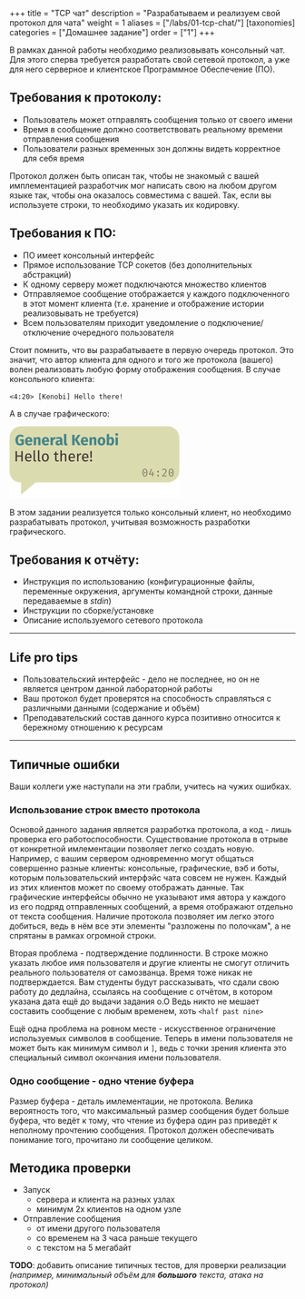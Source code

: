 +++
title = "TCP чат"
description = "Разрабатываем и реализуем свой протокол для чата"
weight = 1
aliases = ["/labs/01-tcp-chat/"]
[taxonomies]
categories = ["Домашнее задание"]
order = ["1"]
+++

В рамках данной работы необходимо реализовывать консольный чат.
Для этого сперва требуется разработать свой сетевой протокол, а уже для него серверное и клиентское Программное Обеспечение (ПО).

## Требования к протоколу:
* Пользователь может отправлять сообщения только от своего имени
* Время в сообщение должно соответствовать реальному времени отправления сообщения
* Пользователи разных временных зон должны видеть корректное для себя время

Протокол должен быть описан так, чтобы не знакомый с вашей имплементацией разработчик мог написать свою на любом другом языке так, чтобы она оказалось совместима с вашей.
Так, если вы используете строки, то необходимо указать их кодировку.

## Требования к ПО:
* ПО имеет консольный интерфейс
* Прямое использование TCP сокетов (без дополнительных абстракций)
* К одному серверу может подключаются множество клиентов
* Отправляемое сообщение отображается у каждого подключенного в этот момент клиента (т.е. хранение и отображение истории реализовывать не требуется)
* Всем пользователям приходит уведомление о подключение/отключение очередного пользователя

Стоит помнить, что вы разрабатываете в первую очередь протокол.
Это значит, что автор клиента для одного и того же протокола (вашего) волен реализовать любую форму отображения сообщения.
В случае консольного клиента:
```
<4:20> [Kenobi] Hello there!
```
А в случае графического: 

![An image of a chat bubble](/chat-bubble.svg)

В этом задании реализуется только консольный клиент, но необходимо разрабатывать протокол, учитывая возможность разработки графического.

## Требования к отчёту:
* Инструкция по использованию (конфигурационные файлы, переменные окружения, аргументы командной строки, данные передаваемые в *stdin*)
* Инструкции по сборке/установке
* Описание используемого сетевого протокола

___

## Life pro tips

* Пользовательский интерфейс - дело не последнее, но он не является центром данной лабораторной работы
* Ваш протокол будет проверятся на способность справляться с различными данными (содержание и объём)
* Преподавательский состав данного курса позитивно относится к бережному отношению к ресурсам

___

## Типичные ошибки

Ваши коллеги уже наступали на эти грабли, учитесь на чужих ошибках.

### Использование строк вместо протокола

Основой данного задания является разработка протокола, а код - лишь проверка его работоспособности.
Существование протокола в отрыве от конкретной имлементации позволяет легко создать новую.
Например, с вашим сервером одновременно могут общаться совершенно разные клиенты: консольные, графические, вэб и боты, которым пользовательский интерфэйс чата совсем не нужен.
Каждый из этих клиентов может по своему отображать данные.
Так графические интерфейсы обычно не указывают имя автора у каждого из его подряд отправленных сообщений, а время отображают отдельно от текста сообщения.
Наличие протокола позволяет им легко этого добиться, ведь в нём все эти элементы "разложены по полочкам", а не спрятаны в рамках огромной строки.

Вторая проблема - подтверждение подлинности.
В строке можно указать любое имя пользователя и другие клиенты не смогут отличить реального пользователя от самозванца.
Время тоже никак не подтверждается.
Вам студенты будут рассказывать, что сдали свою работу до дедлайна, ссылаясь на сообщение с отчётом, в котором указана дата ещё до выдачи задания о.О
Ведь никто не мешает составить сообщение с любым временем, хоть `<half past nine>`

Ещё одна проблема на ровном месте - искусственное ограничение используемых символов в сообщение.
Теперь в имени пользователя не может быть как минимум символ и `]`, ведь с точки зрения клиента это специальный символ окончания имени пользователя.

### Одно сообщение - одно чтение буфера

Размер буфера - деталь имлементации, не протокола.
Велика вероятность того, что максимальный размер сообщения будет больше буфера, что ведёт к тому, что чтение из буфера один раз приведёт к неполному прочтению сообщения.
Протокол должен обеспечивать понимание того, прочитано ли сообщение целиком.

## Методика проверки

* Запуск
  * сервера и клиента на разных узлах
  * минимум 2х клиентов на одном узле
* Отправление сообщения
  * от имени другого пользователя
  * со временем на 3 часа раньше текущего
  * с текстом на 5 мегабайт


**TODO**: добавить описание типичных тестов, для проверки реализации *(например, минимальный объём для **большого** текста, атака на протокол)*
